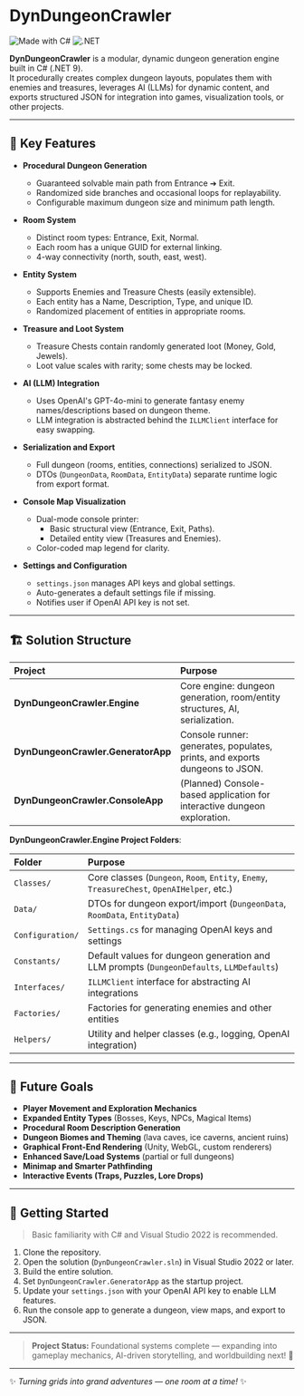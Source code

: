 ﻿# DynDungeonCrawler

![Made with C#](https://img.shields.io/badge/Made%20with-C%23-239120)
![.NET](https://img.shields.io/badge/.NET-9.0-blueviolet)

**DynDungeonCrawler** is a modular, dynamic dungeon generation engine built in C# (.NET 9).  
It procedurally creates complex dungeon layouts, populates them with enemies and treasures, leverages AI (LLMs) for dynamic content, and exports structured JSON for integration into games, visualization tools, or other projects.

---

## 🌟 Key Features

- **Procedural Dungeon Generation**
  - Guaranteed solvable main path from Entrance ➔ Exit.
  - Randomized side branches and occasional loops for replayability.
  - Configurable maximum dungeon size and minimum path length.

- **Room System**
  - Distinct room types: Entrance, Exit, Normal.
  - Each room has a unique GUID for external linking.
  - 4-way connectivity (north, south, east, west).

- **Entity System**
  - Supports Enemies and Treasure Chests (easily extensible).
  - Each entity has a Name, Description, Type, and unique ID.
  - Randomized placement of entities in appropriate rooms.

- **Treasure and Loot System**
  - Treasure Chests contain randomly generated loot (Money, Gold, Jewels).
  - Loot value scales with rarity; some chests may be locked.

- **AI (LLM) Integration**
  - Uses OpenAI's GPT-4o-mini to generate fantasy enemy names/descriptions based on dungeon theme.
  - LLM integration is abstracted behind the `ILLMClient` interface for easy swapping.

- **Serialization and Export**
  - Full dungeon (rooms, entities, connections) serialized to JSON.
  - DTOs (`DungeonData`, `RoomData`, `EntityData`) separate runtime logic from export format.

- **Console Map Visualization**
  - Dual-mode console printer:
    - Basic structural view (Entrance, Exit, Paths).
    - Detailed entity view (Treasures and Enemies).
  - Color-coded map legend for clarity.

- **Settings and Configuration**
  - `settings.json` manages API keys and global settings.
  - Auto-generates a default settings file if missing.
  - Notifies user if OpenAI API key is not set.

---

## 🏗️ Solution Structure

| Project                        | Purpose                                                                 |
|:-------------------------------|:------------------------------------------------------------------------|
| **DynDungeonCrawler.Engine**    | Core engine: dungeon generation, room/entity structures, AI, serialization. |
| **DynDungeonCrawler.GeneratorApp** | Console runner: generates, populates, prints, and exports dungeons to JSON. |
| **DynDungeonCrawler.ConsoleApp**   | (Planned) Console-based application for interactive dungeon exploration.   |

**DynDungeonCrawler.Engine Project Folders**:

| Folder           | Purpose                                                                                  |
|:-----------------|:----------------------------------------------------------------------------------------|
| `Classes/`       | Core classes (`Dungeon`, `Room`, `Entity`, `Enemy`, `TreasureChest`, `OpenAIHelper`, etc.) |
| `Data/`          | DTOs for dungeon export/import (`DungeonData`, `RoomData`, `EntityData`)                |
| `Configuration/` | `Settings.cs` for managing OpenAI keys and settings                                     |
| `Constants/`     | Default values for dungeon generation and LLM prompts (`DungeonDefaults`, `LLMDefaults`)|
| `Interfaces/`    | `ILLMClient` interface for abstracting AI integrations                                  |
| `Factories/`     | Factories for generating enemies and other entities                                     |
| `Helpers/`       | Utility and helper classes (e.g., logging, OpenAI integration)                          |

---

## 🚀 Future Goals

- **Player Movement and Exploration Mechanics**
- **Expanded Entity Types** (Bosses, Keys, NPCs, Magical Items)
- **Procedural Room Description Generation**
- **Dungeon Biomes and Theming** (lava caves, ice caverns, ancient ruins)
- **Graphical Front-End Rendering** (Unity, WebGL, custom renderers)
- **Enhanced Save/Load Systems** (partial or full dungeons)
- **Minimap and Smarter Pathfinding**
- **Interactive Events (Traps, Puzzles, Lore Drops)**

---

## 🔹 Getting Started

> Basic familiarity with C# and Visual Studio 2022 is recommended.

1. Clone the repository.
2. Open the solution (`DynDungeonCrawler.sln`) in Visual Studio 2022 or later.
3. Build the entire solution.
4. Set `DynDungeonCrawler.GeneratorApp` as the startup project.
5. Update your `settings.json` with your OpenAI API key to enable LLM features.
6. Run the console app to generate a dungeon, view maps, and export to JSON.

---

> **Project Status:** Foundational systems complete — expanding into gameplay mechanics, AI-driven storytelling, and worldbuilding next! 🚀

---

✨ _Turning grids into grand adventures — one room at a time!_ ✨
